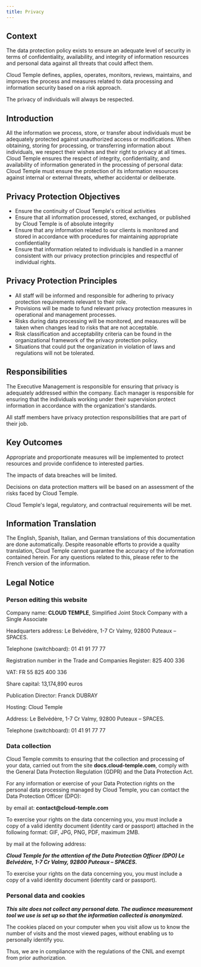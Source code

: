 ```yaml
---
title: Privacy
---
```


## Context

The data protection policy exists to ensure an adequate level of security in terms of confidentiality, availability, and integrity of information resources and personal data against all threats that could affect them.

Cloud Temple defines, applies, operates, monitors, reviews, maintains, and improves the process and measures related to data processing and information security based on a risk approach.

The privacy of individuals will always be respected.

## Introduction

All the information we process, store, or transfer about individuals must be adequately protected against unauthorized access or modifications. When obtaining, storing for processing, or transferring information about individuals, we respect their wishes and their right to privacy at all times.
Cloud Temple ensures the respect of integrity, confidentiality, and availability of information generated in the processing of personal data: Cloud Temple must ensure the protection of its information resources against internal or external threats, whether accidental or deliberate.

## Privacy Protection Objectives
- Ensure the continuity of Cloud Temple's critical activities
- Ensure that all information processed, stored, exchanged, or published by Cloud Temple is of absolute integrity
- Ensure that any information related to our clients is monitored and stored in accordance with procedures for maintaining appropriate confidentiality
- Ensure that information related to individuals is handled in a manner consistent with our privacy protection principles and respectful of individual rights.

## Privacy Protection Principles
- All staff will be informed and responsible for adhering to privacy protection requirements relevant to their role.
- Provisions will be made to fund relevant privacy protection measures in operational and management processes.
- Risks during data processing will be monitored, and measures will be taken when changes lead to risks that are not acceptable.
- Risk classification and acceptability criteria can be found in the organizational framework of the privacy protection policy.
- Situations that could put the organization in violation of laws and regulations will not be tolerated.

## Responsibilities

The Executive Management is responsible for ensuring that privacy is adequately addressed within the company.
Each manager is responsible for ensuring that the individuals working under their supervision protect information in accordance with the organization's standards.

All staff members have privacy protection responsibilities that are part of their job.

## Key Outcomes

Appropriate and proportionate measures will be implemented to protect resources and provide confidence to interested parties.

The impacts of data breaches will be limited.

Decisions on data protection matters will be based on an assessment of the risks faced by Cloud Temple.

Cloud Temple's legal, regulatory, and contractual requirements will be met.

## Information Translation

The English, Spanish, Italian, and German translations of this documentation are done automatically.
Despite reasonable efforts to provide a quality translation, Cloud Temple cannot guarantee the accuracy of the information contained herein. 
For any questions related to this, please refer to the French version of the information.

## Legal Notice

### Person editing this website
Company name: __CLOUD TEMPLE__, Simplified Joint Stock Company with a Single Associate

Headquarters address: Le Belvédère, 1-7 Cr Valmy, 92800 Puteaux – SPACES.

Telephone (switchboard): 01 41 91 77 77

Registration number in the Trade and Companies Register: 825 400 336

VAT: FR 55 825 400 336

Share capital: 13,174,890 euros

Publication Director: Franck DUBRAY

Hosting: Cloud Temple

Address: Le Belvédère, 1-7 Cr Valmy, 92800 Puteaux – SPACES.

Telephone (switchboard): 01 41 91 77 77

### Data collection
Cloud Temple commits to ensuring that the collection and processing of your data, carried out from the site __docs.cloud-temple.com__,
comply with the General Data Protection Regulation (GDPR) and the Data Protection Act.

For any information or exercise of your Data Protection rights on the personal data processing managed by Cloud Temple, you can contact the Data Protection Officer (DPO):

by email at: __contact@cloud-temple.com__

To exercise your rights on the data concerning you, you must include a copy of a valid identity document (identity card or passport) attached in the following format: GIF, JPG, PNG, PDF, maximum 2MB.

by mail at the following address:

*__Cloud Temple for the attention of the Data Protection Officer (DPO) Le Belvédère, 1-7 Cr Valmy, 92800 Puteaux – SPACES.__*

To exercise your rights on the data concerning you, you must include a copy of a valid identity document (identity card or passport).

### Personal data and cookies
___This site does not collect any personal data. The audience measurement tool we use is set up 
so that the information collected is anonymized.___

The cookies placed on your computer when you visit allow us to know the number of visits and the most viewed pages, 
without enabling us to personally identify you.

Thus, we are in compliance with the regulations of the CNIL and exempt from prior authorization.